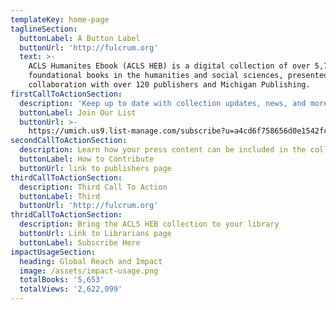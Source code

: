 ```yaml
---
templateKey: home-page
taglineSection:
  buttonLabel: A Button Label
  buttonUrl: 'http://fulcrum.org'
  text: >-
    ACLS Humanites Ebook (ACLS HEB) is a digital collection of over 5,700
    foundational books in the humanities and social sciences, presented in
    collaboration with over 120 publishers and Michigan Publishing.
firstCallToActionSection:
  description: 'Keep up to date with collection updates, news, and more'
  buttonLabel: Join Our List
  buttonUrl: >-
    https://umich.us9.list-manage.com/subscribe?u=a4cd6f758656d0e1542fcb495&id=d47a9ddff3
secondCallToActionSection:
  description: Learn how your press content can be included in the collection
  buttonLabel: How to Contribute
  buttonUrl: link to publishers page
thirdCallToActionSection:
  description: Third Call To Action
  buttonLabel: Third
  buttonUrl: 'http://fulcrum.org'
thridCallToActionSection:
  description: Bring the ACLS HEB collection to your library
  buttonUrl: Link to Librarians page
  buttonLabel: Subscribe Here
impactUsageSection:
  heading: Global Reach and Impact
  image: /assets/impact-usage.png
  totalBooks: '5,653'
  totalViews: '2,622,099'
---
```

